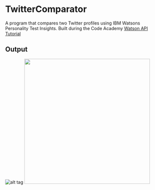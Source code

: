 # TwitterComparator

A program that compares two Twitter profiles using IBM Watsons Personality Test Insights. Built during the Code Academy <a href="https://www.codecademy.com/learn/ibm-watson">Watson API Tutorial</a>

Output
------
![alt tag](http://i.imgur.com/pMmKAqd.png)
<img src="http://www.healthterm.com/wp-content/uploads/2016/06/Logo-IBM-Watson.png" width="400">

